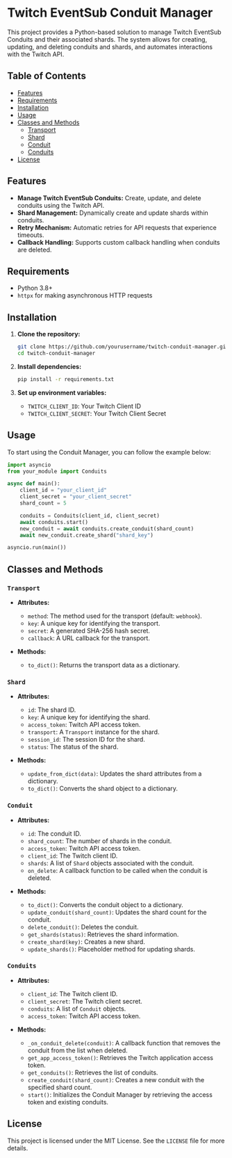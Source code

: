 # Twitch EventSub Conduit Manager

This project provides a Python-based solution to manage Twitch EventSub Conduits and their associated shards. The system allows for creating, updating, and deleting conduits and shards, and automates interactions with the Twitch API.

## Table of Contents

- [Features](#features)
- [Requirements](#requirements)
- [Installation](#installation)
- [Usage](#usage)
- [Classes and Methods](#classes-and-methods)
  - [Transport](#transport)
  - [Shard](#shard)
  - [Conduit](#conduit)
  - [Conduits](#conduits)
- [License](#license)

## Features

- **Manage Twitch EventSub Conduits:** Create, update, and delete conduits using the Twitch API.
- **Shard Management:** Dynamically create and update shards within conduits.
- **Retry Mechanism:** Automatic retries for API requests that experience timeouts.
- **Callback Handling:** Supports custom callback handling when conduits are deleted.

## Requirements

- Python 3.8+
- `httpx` for making asynchronous HTTP requests

## Installation

1. **Clone the repository:**

   ```bash
   git clone https://github.com/yourusername/twitch-conduit-manager.git
   cd twitch-conduit-manager
   ```

2. **Install dependencies:**

   ```bash
   pip install -r requirements.txt
   ```

3. **Set up environment variables:**

   - `TWITCH_CLIENT_ID`: Your Twitch Client ID
   - `TWITCH_CLIENT_SECRET`: Your Twitch Client Secret

## Usage

To start using the Conduit Manager, you can follow the example below:

```python
import asyncio
from your_module import Conduits

async def main():
    client_id = "your_client_id"
    client_secret = "your_client_secret"
    shard_count = 5

    conduits = Conduits(client_id, client_secret)
    await conduits.start()
    new_conduit = await conduits.create_conduit(shard_count)
    await new_conduit.create_shard("shard_key")

asyncio.run(main())
```

## Classes and Methods

### `Transport`

- **Attributes:**
  - `method`: The method used for the transport (default: `webhook`).
  - `key`: A unique key for identifying the transport.
  - `secret`: A generated SHA-256 hash secret.
  - `callback`: A URL callback for the transport.

- **Methods:**
  - `to_dict()`: Returns the transport data as a dictionary.

### `Shard`

- **Attributes:**
  - `id`: The shard ID.
  - `key`: A unique key for identifying the shard.
  - `access_token`: Twitch API access token.
  - `transport`: A `Transport` instance for the shard.
  - `session_id`: The session ID for the shard.
  - `status`: The status of the shard.

- **Methods:**
  - `update_from_dict(data)`: Updates the shard attributes from a dictionary.
  - `to_dict()`: Converts the shard object to a dictionary.

### `Conduit`

- **Attributes:**
  - `id`: The conduit ID.
  - `shard_count`: The number of shards in the conduit.
  - `access_token`: Twitch API access token.
  - `client_id`: The Twitch client ID.
  - `shards`: A list of `Shard` objects associated with the conduit.
  - `on_delete`: A callback function to be called when the conduit is deleted.

- **Methods:**
  - `to_dict()`: Converts the conduit object to a dictionary.
  - `update_conduit(shard_count)`: Updates the shard count for the conduit.
  - `delete_conduit()`: Deletes the conduit.
  - `get_shards(status)`: Retrieves the shard information.
  - `create_shard(key)`: Creates a new shard.
  - `update_shards()`: Placeholder method for updating shards.

### `Conduits`

- **Attributes:**
  - `client_id`: The Twitch client ID.
  - `client_secret`: The Twitch client secret.
  - `conduits`: A list of `Conduit` objects.
  - `access_token`: Twitch API access token.

- **Methods:**
  - `_on_conduit_delete(conduit)`: A callback function that removes the conduit from the list when deleted.
  - `get_app_access_token()`: Retrieves the Twitch application access token.
  - `get_conduits()`: Retrieves the list of conduits.
  - `create_conduit(shard_count)`: Creates a new conduit with the specified shard count.
  - `start()`: Initializes the Conduit Manager by retrieving the access token and existing conduits.

## License

This project is licensed under the MIT License. See the `LICENSE` file for more details.
